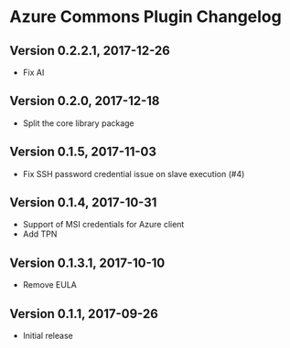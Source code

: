 # Azure Commons Plugin Changelog

## Version 0.2.2.1, 2017-12-26
* Fix AI

## Version 0.2.0, 2017-12-18
* Split the core library package

## Version 0.1.5, 2017-11-03
* Fix SSH password credential issue on slave execution (#4)

## Version 0.1.4, 2017-10-31
* Support of MSI credentials for Azure client
* Add TPN

## Version 0.1.3.1, 2017-10-10
* Remove EULA

## Version 0.1.1, 2017-09-26
* Initial release


